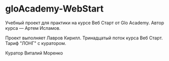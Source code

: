 # gloAcademy-WebStart
Учебный проект для практики на курсе Веб Старт от Glo Academy. Автор курса — Артем Исламов.

Проект выполняет
Лавров Кирилл. Тринадцатый поток курса Веб Старт. Тариф "ЛОНГ" с куратором.

Куратор
Виталий Моренко
